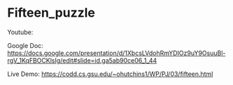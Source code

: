 # Fifteen_puzzle

Youtube:

Google Doc: https://docs.google.com/presentation/d/1XbcsLVdohRmYDIOz9uY9OsuuBl-rgV_1KqFBOCKlsIg/edit#slide=id.ga5ab90ce06_1_44

Live Demo: https://codd.cs.gsu.edu/~ohutchins1/WP/PJ/03/fifteen.html
